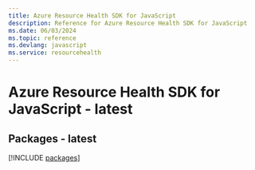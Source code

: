 ```yaml
---
title: Azure Resource Health SDK for JavaScript
description: Reference for Azure Resource Health SDK for JavaScript
ms.date: 06/03/2024
ms.topic: reference
ms.devlang: javascript
ms.service: resourcehealth
---
```

# Azure Resource Health SDK for JavaScript - latest
## Packages - latest
[!INCLUDE [packages](resource-health-index.md)]